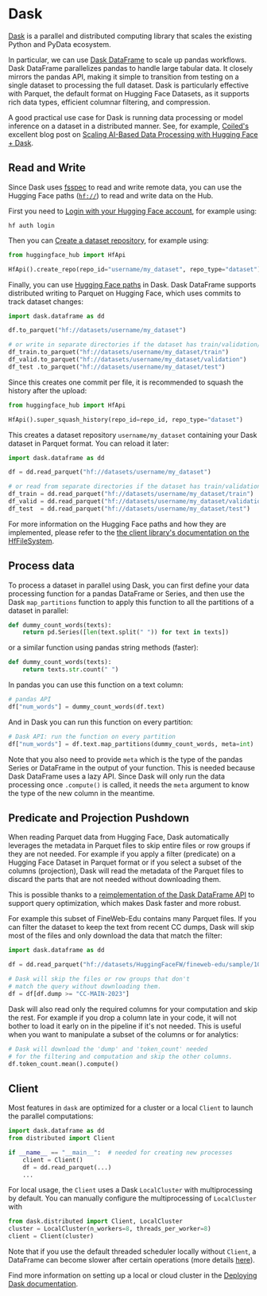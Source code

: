 # Dask

[Dask](https://www.dask.org/?utm_source=hf-docs) is a parallel and distributed computing library that scales the existing Python and PyData ecosystem.

In particular, we can use [Dask DataFrame](https://docs.dask.org/en/stable/dataframe.html?utm_source=hf-docs) to scale up pandas workflows. Dask DataFrame parallelizes pandas to handle large tabular data. It closely mirrors the pandas API, making it simple to transition from testing on a single dataset to processing the full dataset. Dask is particularly effective with Parquet, the default format on Hugging Face Datasets, as it supports rich data types, efficient columnar filtering, and compression.

A good practical use case for Dask is running data processing or model inference on a dataset in a distributed manner. See, for example, [Coiled's](https://www.coiled.io/?utm_source=hf-docs) excellent blog post on [Scaling AI-Based Data Processing with Hugging Face + Dask](https://huggingface.co/blog/dask-scaling).

## Read and Write

Since Dask uses [fsspec](https://filesystem-spec.readthedocs.io) to read and write remote data, you can use the Hugging Face paths ([`hf://`](/docs/huggingface_hub/guides/hf_file_system#integrations)) to read and write data on the Hub.

First you need to [Login with your Hugging Face account](/docs/huggingface_hub/quick-start#login), for example using:

```
hf auth login
```

Then you can [Create a dataset repository](/docs/huggingface_hub/quick-start#create-a-repository), for example using:

```python
from huggingface_hub import HfApi

HfApi().create_repo(repo_id="username/my_dataset", repo_type="dataset")
```

Finally, you can use [Hugging Face paths](/docs/huggingface_hub/guides/hf_file_system#integrations) in Dask.
Dask DataFrame supports distributed writing to Parquet on Hugging Face, which uses commits to track dataset changes:

```python
import dask.dataframe as dd

df.to_parquet("hf://datasets/username/my_dataset")

# or write in separate directories if the dataset has train/validation/test splits
df_train.to_parquet("hf://datasets/username/my_dataset/train")
df_valid.to_parquet("hf://datasets/username/my_dataset/validation")
df_test .to_parquet("hf://datasets/username/my_dataset/test")
```

Since this creates one commit per file, it is recommended to squash the history after the upload:

```python
from huggingface_hub import HfApi

HfApi().super_squash_history(repo_id=repo_id, repo_type="dataset")
```

This creates a dataset repository `username/my_dataset` containing your Dask dataset in Parquet format.
You can reload it later:

```python
import dask.dataframe as dd

df = dd.read_parquet("hf://datasets/username/my_dataset")

# or read from separate directories if the dataset has train/validation/test splits
df_train = dd.read_parquet("hf://datasets/username/my_dataset/train")
df_valid = dd.read_parquet("hf://datasets/username/my_dataset/validation")
df_test  = dd.read_parquet("hf://datasets/username/my_dataset/test")
```

For more information on the Hugging Face paths and how they are implemented, please refer to the [the client library's documentation on the HfFileSystem](/docs/huggingface_hub/guides/hf_file_system).

## Process data

To process a dataset in parallel using Dask, you can first define your data processing function for a pandas DataFrame or Series, and then use the Dask `map_partitions` function to apply this function to all the partitions of a dataset in parallel:

```python
def dummy_count_words(texts):
    return pd.Series([len(text.split(" ")) for text in texts])
```

or a similar function using pandas string methods (faster):

```python
def dummy_count_words(texts):
    return texts.str.count(" ")
```

In pandas you can use this function on a text column:

```python
# pandas API
df["num_words"] = dummy_count_words(df.text)
```

And in Dask you can run this function on every partition:

```python
# Dask API: run the function on every partition
df["num_words"] = df.text.map_partitions(dummy_count_words, meta=int)
```

Note that you also need to provide `meta` which is the type of the pandas Series or DataFrame in the output of your function.
This is needed because Dask DataFrame uses a lazy API. Since Dask will only run the data processing once `.compute()` is called, it needs
the `meta` argument to know the type of the new column in the meantime.

## Predicate and Projection Pushdown

When reading Parquet data from Hugging Face, Dask automatically leverages the metadata in Parquet files to skip entire files or row groups if they are not needed. For example if you apply a filter (predicate) on a Hugging Face Dataset in Parquet format or if you select a subset of the columns (projection), Dask will read the metadata of the Parquet files to discard the parts that are not needed without downloading them.

This is possible thanks to a [reimplementation of the Dask DataFrame API](https://docs.coiled.io/blog/dask-dataframe-is-fast.html?utm_source=hf-docs) to support query optimization, which makes Dask faster and more robust.

For example this subset of FineWeb-Edu contains many Parquet files. If you can filter the dataset to keep the text from recent CC dumps, Dask will skip most of the files and only download the data that match the filter:

```python
import dask.dataframe as dd

df = dd.read_parquet("hf://datasets/HuggingFaceFW/fineweb-edu/sample/10BT/*.parquet")

# Dask will skip the files or row groups that don't
# match the query without downloading them.
df = df[df.dump >= "CC-MAIN-2023"]
```

Dask will also read only the required columns for your computation and skip the rest.
For example if you drop a column late in your code, it will not bother to load it early on in the pipeline if it's not needed.
This is useful when you want to manipulate a subset of the columns or for analytics:

```python
# Dask will download the 'dump' and 'token_count' needed
# for the filtering and computation and skip the other columns.
df.token_count.mean().compute()
```

## Client

Most features in `dask` are optimized for a cluster or a local `Client` to launch the parallel computations:

```python
import dask.dataframe as dd
from distributed import Client

if __name__ == "__main__":  # needed for creating new processes
    client = Client()
    df = dd.read_parquet(...)
    ...
```

For local usage, the `Client` uses a Dask `LocalCluster` with multiprocessing by default. You can manually configure the multiprocessing of `LocalCluster` with

```python
from dask.distributed import Client, LocalCluster
cluster = LocalCluster(n_workers=8, threads_per_worker=8)
client = Client(cluster)
```

Note that if you use the default threaded scheduler locally without `Client`, a DataFrame can become slower after certain operations (more details [here](https://github.com/dask/dask-expr/issues/1181)).

Find more information on setting up a local or cloud cluster in the [Deploying Dask documentation](https://docs.dask.org/en/latest/deploying.html).
